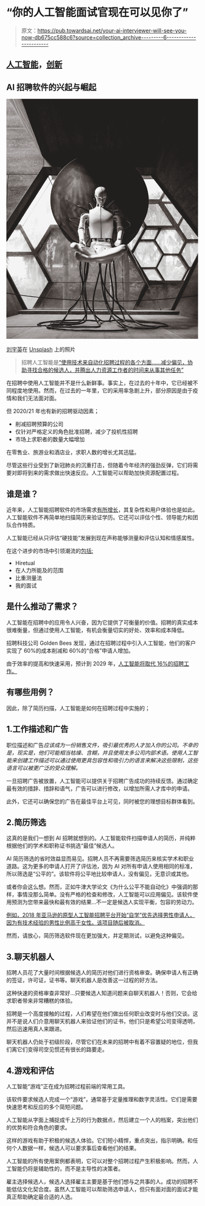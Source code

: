 # “你的人工智能面试官现在可以见你了”

> 原文：<https://pub.towardsai.net/your-ai-interviewer-will-see-you-now-db675cc588c6?source=collection_archive---------6----------------------->

## [人工智能](https://towardsai.net/p/category/artificial-intelligence)，[创新](https://towardsai.net/p/category/innovation)

## AI 招聘软件的兴起与崛起

![](img/d4e87c94be5b6c2491f80fefa1093516.png)

[刘宇英](https://unsplash.com/@yuyeunglau?utm_source=medium&utm_medium=referral)在 [Unsplash](https://unsplash.com?utm_source=medium&utm_medium=referral) 上的照片

> 招聘人工智能是[“使用技术来自动化招聘过程的各个方面……减少偏见，协助寻找合格的候选人，并腾出人力资源工作者的时间来从事其他任务”](https://en.wikipedia.org/wiki/Artificial_intelligence_in_hiring)

在招聘中使用人工智能并不是什么新鲜事。事实上，在过去的十年中，它已经被不同程度地使用。然而，在过去的一年里，它的采用率急剧上升，部分原因是由于疫情和我们无法面对面。

但 2020/21 年也有新的招聘驱动因素；

*   削减招聘预算的公司
*   仅针对严格定义的角色批准招聘，减少了投机性招聘
*   市场上求职者的数量大幅增加

在零售业、旅游业和酒店业，求职人数的增长尤其迅猛。

尽管这些行业受到了新冠肺炎的沉重打击，但随着今年经济的强劲反弹，它们将需要对即将到来的需求做出快速反应。人工智能可以帮助加快资源配置过程。

## 谁是谁？

近年来，人工智能招聘软件的市场需求[有所增长](https://www.prnewswire.co.uk/news-releases/global-online-recruitment-software-market-will-grow-to-us-1795-02-mn-by-2028-at-5-9-cagr-says-absolute-markets-insights-863612105.html)，其复杂性和用户体验也是如此。人工智能软件不再简单地扫描简历来验证学历。它还可以评估个性、领导能力和团队合作特质。

人工智能已经从只评估“硬技能”发展到现在声称能够测量和评估认知和情感属性。

在这个进步的市场中引领潮流的[包括:](https://www.selectsoftwarereviews.com/buyer-guide/ai-recruiting)

*   Hiretual
*   在人力所能及的范围
*   比重测量法
*   我的面试

## 是什么推动了需求？

人工智能在招聘中的应用令人兴奋，因为它提供了可衡量的价值。招聘的真实成本很难衡量，但通过使用人工智能，有机会衡量切实的好处、效率和成本降低。

招聘科技公司 Golden Bees 发现，通过在招聘过程中引入人工智能，他们的客户实现了 60%的成本削减和 60%的“合格”申请人增加。

由于效率的提高和快速采用，预计到 2029 年，[人工智能将取代 16%的招聘工作。](https://theundercoverrecruiter.com/global-stats-recruiting-trends/)

## 有哪些用例？

因此，除了简历扫描，人工智能是如何在招聘过程中实施的；

## 1.工作描述和广告

职位描述和广告*应该成为一份销售文件，吸引最优秀的人才加入你的公司。不幸的是，现实是，他们可能相当枯燥、含糊，并且使用太多公司内部术语。使用人工智能来创建工作描述可以通过使用更具包容性和吸引力的语言来解决这些限制，这些语言可以被更广泛的受众理解。*

一旦招聘广告被放置，人工智能可以提供关于招聘广告成功的持续反馈。通过确定最有效的措辞、措辞和语气，广告可以进行修改，以增加所需人才库中的申请。

此外，它还可以确保您的广告在最佳平台上可见，同时被您的理想目标群体看到。

## 2.简历筛选

这真的是我们一想到 AI 招聘就想到的。人工智能软件扫描申请人的简历，并纯粹根据他们的学术和职称证书挑选“最佳”候选人。

AI 简历筛选的省时效益显而易见。招聘人员不再需要筛选简历来核实学术和职业道路。这为更多的申请人打开了评估池，因为 AI 对所有申请人使用相同的标准，所以筛选是“公平的”。该软件将公平地比较申请人，没有偏见，无意识或其他。

或者你会这么想。然而，正如牛津大学论文《为什么公平不能自动化》中强调的那样，事情没那么简单。没有严格的检查和修改，人工智能可以应用偏见。该软件使用预测为您带来最快和最有效的结果…不一定是候选人实现平衡，包容的劳动力。

[例如，2018 年亚马逊的原型人工智能招聘平台开始“自学”优先选择男性申请人，因为有技术经验的男性比例高于女性。该项目随后被取消。](https://www.reuters.com/article/us-amazon-com-jobs-automation-insight-idUSKCN1MK08G)

然而，请放心，简历筛选软件现在更加强大，并定期测试，以避免这种偏见。

## 3.聊天机器人

招聘人员花了大量时间根据候选人的简历对他们进行资格审查。确保申请人有正确的签证，许可证，证书等。聊天机器人是改善这一过程的好方法。

这种快速的资格审查非常好…只要候选人知道问题来自聊天机器人！否则，它会给求职者带来非常糟糕的体验。

招聘是一个高度接触的过程，人们希望在他们做出任何职业改变时与他们交谈。这并不是说人们介意用聊天机器人来验证他们的证书，他们只是希望公司变得透明，然后迅速用真人来跟进。

聊天机器人仍处于初级阶段，尽管它们在未来的招聘中有着不容置疑的地位，但我们离它们变得司空见惯还有很长的路要走。

## 4.游戏和评估

人工智能“游戏”正在成为招聘过程前端的常用工具。

该软件要求候选人完成一个“游戏”，通常基于定量推理和数字灵活性。它们是需要快速思考和反应的多个简短问题。

人工智能从字面上捕捉成千上万的行为数据点，然后建立一个人的档案，突出他们的优势和符合角色的要求。

这样的游戏有助于积极的候选人体验。它们短小精悍，重点突出，指示明确。和任何个人数据一样，候选人可以要求事后查看他们的结果。

人工智能的所有使用案例都表明，它可以对整个招聘过程产生积极影响。然而，人工智能仍将是辅助性的，而不是主导性的决策者。

雇主选择候选人，候选人选择雇主主要是基于他们想与之共事的人。成功的招聘不能低估文化契合度。虽然人工智能可以帮助筛选申请人，但只有面对面的面试才能真正帮助确定最合适的人选。